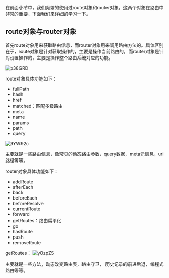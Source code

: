 
在前面小节中，我们频繁的使用过route对象和router对象，这两个对象在路由中非常的重要，下面我们来详细的学习一下。

## route对象与router对象

首先route对象用来获取路由信息，而router对象用来调用路由方法的。具体区别在于，route对象是针对获取操作的，主要是操作当前路由的，而router对象是针对设置操作的，主要是操作整个路由系统对应的功能。

![p38GRD](http://qny.mrpwei.cc/uPic/p38GRD.png)

route对象具体功能如下：

- fullPath
- hash
- href
- matched：匹配多级路由
- meta
- name
- params
- path
- query

![9YW92c](http://qny.mrpwei.cc/uPic/9YW92c.png)

主要就是一些路由信息，像常见的动态路由参数，query数据，meta元信息，url路径等等。

router对象具体功能如下：

- addRoute
- afterEach
- back
- beforeEach
- beforeResolve
- currentRoute
- forward
- getRoutes：路由扁平化
- go
- hasRoute
- push
- removeRoute

getRoutes：
![y0zpZS](http://qny.mrpwei.cc/uPic/y0zpZS.png)

主要就是一些方法，动态改变路由表，路由守卫， 历史记录的前进后退，编程式路由等等。

